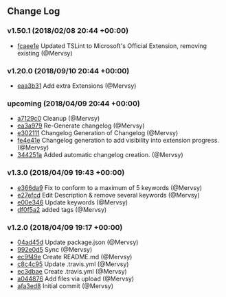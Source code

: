 ## Change Log

### v1.50.1 (2018/02/08 20:44 +00:00)

- [fcaee1e](https://github.com/Mervsy/VSCode-Front-End-Extension-Pack/commit/fcaee1eeff2531bae489eb760bb545d34acfa2ad) Updated TSLint to Microsoft's Official Extension, removing
  existing (@Mervsy)

### v1.20.0 (2018/09/10 20:44 +00:00)

- [eaa3b31](https://github.com/Mervsy/VSCode-Front-End-Extension-Pack/commit/eaa3b313e019f30296cc25726bdaefb728aae0f4) Add extra Extensions (@Mervsy)

### upcoming (2018/04/09 20:44 +00:00)

- [a7129c0](https://github.com/Mervsy/VSCode-Front-End-Extension-Pack/commit/a7129c0b328c9fd89bfbf66cce5a7e9293644bfb) Cleanup (@Mervsy)
- [ea3a979](https://github.com/Mervsy/VSCode-Front-End-Extension-Pack/commit/ea3a979e9508b64afcc3f6c822f4048c4ffceec8) Re-Generate changelog (@Mervsy)
- [e302111](https://github.com/Mervsy/VSCode-Front-End-Extension-Pack/commit/e302111eb85479faa2167a5570faefaf5498496c) Changelog Generation of Changelog (@Mervsy)
- [fe4e41e](https://github.com/Mervsy/VSCode-Front-End-Extension-Pack/commit/fe4e41e957f769e8a14e9aad805ad00115b68713) Changelog generation to add visibility into extension
  progress. (@Mervsy)
- [344251a](https://github.com/Mervsy/VSCode-Front-End-Extension-Pack/commit/344251accf0bd8a01bd36c6d4166749a2bcc4209) Added automatic changelog creation. (@Mervsy)

### v1.3.0 (2018/04/09 19:43 +00:00)

- [e366da9](https://github.com/Mervsy/VSCode-Front-End-Extension-Pack/commit/e366da9c0f2d8d2082dcf86206ea6dd540938916) Fix to conform to a maximum of 5 keywords (@Mervsy)
- [e27efcd](https://github.com/Mervsy/VSCode-Front-End-Extension-Pack/commit/e27efcdf4723d3a5664824f207a80ba727b3e784) Edit Description & remove several keywords (@Mervsy)
- [e00e346](https://github.com/Mervsy/VSCode-Front-End-Extension-Pack/commit/e00e3466dfdd2d9b6aaf501cb60335e9f8a8a992) Update keywords (@Mervsy)
- [df0f5a2](https://github.com/Mervsy/VSCode-Front-End-Extension-Pack/commit/df0f5a276bbe137c09aa5f748c840d6899a79ebe) added tags (@Mervsy)

### v1.2.0 (2018/04/09 19:17 +00:00)

- [04ad45d](https://github.com/Mervsy/VSCode-Front-End-Extension-Pack/commit/04ad45d1147032eb87cef8a4f576bd35ff560ade) Update package.json (@Mervsy)
- [992e0d5](https://github.com/Mervsy/VSCode-Front-End-Extension-Pack/commit/992e0d50f713c9f6a310ef5492ef9d6b9ea8e0ad) Sync (@Mervsy)
- [ec9f49e](https://github.com/Mervsy/VSCode-Front-End-Extension-Pack/commit/ec9f49e26a94f66ca66573648941bc7c573d69a4) Create README.md (@Mervsy)
- [c8c4c95](https://github.com/Mervsy/VSCode-Front-End-Extension-Pack/commit/c8c4c957edcb0491f4a8f0d7c025e0b78a2ca73e) Update .travis.yml (@Mervsy)
- [ec3dbae](https://github.com/Mervsy/VSCode-Front-End-Extension-Pack/commit/ec3dbae6885463f679393d097a973e6ac62cab16) Create .travis.yml (@Mervsy)
- [a044876](https://github.com/Mervsy/VSCode-Front-End-Extension-Pack/commit/a044876f65457a11204848f9f857a035204a8037) Add files via upload (@Mervsy)
- [afa3ed8](https://github.com/Mervsy/VSCode-Front-End-Extension-Pack/commit/afa3ed8f826a873232bd92dbbf2a94c81e903779) Initial commit (@Mervsy)
